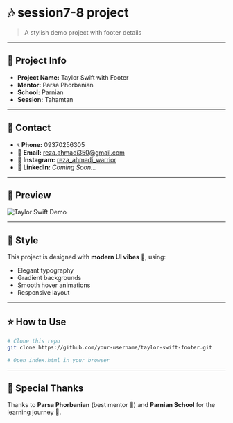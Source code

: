 # 🎶 session7-8 project

> A stylish demo project with footer details

---

## 📌 Project Info

* **Project Name:** Taylor Swift with Footer
* **Mentor:** Parsa Phorbanian
* **School:** Parnian
* **Session:** Tahamtan

---

## 📱 Contact

* 📞 **Phone:** 09370256305
* 📧 **Email:** [reza.ahmadi350@gmail.com](mailto:reza.ahmadi350@gmail.com)
* 📸 **Instagram:** [reza\_ahmadi\_warrior](https://www.instagram.com/reza_ahmadi_warrior)
* 💼 **LinkedIn:** *Coming Soon...*

---

## 🚀 Preview

![Taylor Swift Demo](https://img.shields.io/badge/Demo-Live-green?style=for-the-badge)

---

## 🎨 Style

This project is designed with **modern UI vibes** 💎, using:

* Elegant typography
* Gradient backgrounds
* Smooth hover animations
* Responsive layout

---

## ⭐ How to Use

```bash
# Clone this repo
git clone https://github.com/your-username/taylor-swift-footer.git

# Open index.html in your browser
```

---

## 💖 Special Thanks

Thanks to **Parsa Phorbanian** (best mentor 🎯) and **Parnian School** for the learning journey 🚀.

